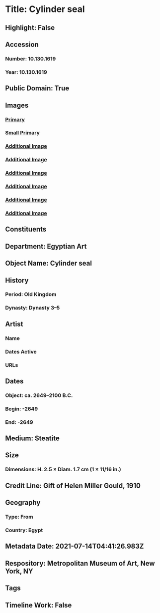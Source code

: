 # Title: Cylinder seal
## Highlight: False
## Accession
### Number: 10.130.1619
### Year: 10.130.1619
## Public Domain: True
## Images
### [Primary](https://images.metmuseum.org/CRDImages/eg/original/LC-10_130_1619_EGDP032398.jpg)
### [Small Primary](https://images.metmuseum.org/CRDImages/eg/web-large/LC-10_130_1619_EGDP032398.jpg)
### [Additional Image](https://images.metmuseum.org/CRDImages/eg/original/LC-10_130_1619_EGDP032397.jpg)
### [Additional Image](https://images.metmuseum.org/CRDImages/eg/original/LC-10_130_1619_EGDP032396.jpg)
### [Additional Image](https://images.metmuseum.org/CRDImages/eg/original/LC-10_130_1619_EGDP032401.jpg)
### [Additional Image](https://images.metmuseum.org/CRDImages/eg/original/LC-10_130_1619_EGDP032400.jpg)
### [Additional Image](https://images.metmuseum.org/CRDImages/eg/original/LC-10_130_1619_EGDP032399.jpg)
### [Additional Image](https://images.metmuseum.org/CRDImages/eg/original/LC-10_130_1619_EGDP032273.jpg)
## Constituents
## Department: Egyptian Art
## Object Name: Cylinder seal
## History
### Period: Old Kingdom
### Dynasty: Dynasty 3–5
## Artist
### Name
### Dates Active
### URLs
## Dates
### Object: ca. 2649–2100 B.C.
### Begin: -2649
### End: -2649
## Medium: Steatite
## Size
### Dimensions: H. 2.5 × Diam. 1.7 cm (1 × 11/16 in.)
## Credit Line: Gift of Helen Miller Gould, 1910
## Geography
### Type: From
### Country: Egypt
## Metadata Date: 2021-07-14T04:41:26.983Z
## Respository: Metropolitan Museum of Art, New York, NY
## Tags
## Timeline Work: False